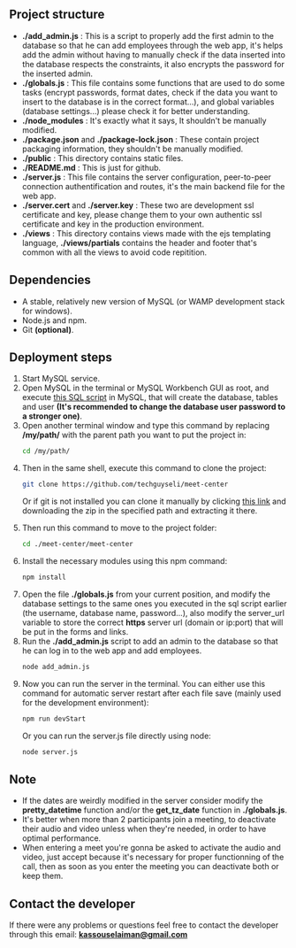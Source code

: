 ## Project structure

<ul>
  <li><b>./add_admin.js</b> : This is a script to properly add the first admin to the database so that he can add employees through the web app, it's helps add the admin without having to manually check if the data inserted into the database respects the constraints, it also encrypts the password for the inserted admin.</li>
  <li><b>./globals.js</b> : This file contains some functions that are used to do some tasks (encrypt passwords, format dates, check if the data you want to insert to the database is in the correct format...), and global variables (database settings...) please check it for better understanding.</li>
  <li><b>./node_modules</b> : It's exactly what it says, It shouldn't be manually modified.</li>
  <li><b>./package.json</b> and <b>./package-lock.json</b> : These contain project packaging information, they shouldn't be manually modified.</li>
  <li><b>./public</b> : This directory contains static files.</li>
  <li><b>./README.md</b> : This is just for github.</li>
  <li><b>./server.js</b> : This file contains the server configuration, peer-to-peer connection authentification and routes, it's the main backend file for the web app. </li>
  <li><b>./server.cert</b> and <b>./server.key</b> : These two are development ssl certificate and key, please change them to your own authentic ssl certificate and key in the production environment.</li>
  <li><b>./views</b> : This directory contains views made with the ejs templating language, <b>./views/partials</b> contains the header and footer that's common with all the views to avoid code repitition.</li>
</ul>

## Dependencies

<ul>
  <li>A stable, relatively new version of MySQL (or WAMP development stack for windows).</li>
  <li>Node.js and npm.</li>
  <li>Git <b>(optional)</b>.</li>
</ul>

## Deployment steps

<ol>
  <li>
    Start MySQL service.
  </li>
  <li>
  Open MySQL in the terminal or MySQL Workbench GUI as root, and execute <a href='https://github.com/techguyseli/meet-center/blob/main/database_creation_script.sql' target='_blank'>this SQL script</a> in MySQL, that will create the database, tables and user <b>(It's recommended to change the database user password to a stronger one)</b>.
  </li>
  <li>
    Open another terminal window and type this command by replacing <b>/my/path/</b> with the parent path you want to put the project in:

```bash
cd /my/path/ 
```

  </li>
  <li>
    Then in the same shell, execute this command to clone the project:

```bash
git clone https://github.com/techguyseli/meet-center 
```

Or if git is not installed you can clone it manually by clicking <a href="https://github.com/techguyseli/meet-center/archive/refs/heads/main.zip">this link</a> and downloading the zip in the specified path and extracting it there.
  </li>
  <li>
    Then run this command to move to the project folder:


```bash
cd ./meet-center/meet-center
```

  </li> 
  <li>
    Install the necessary modules using this npm command:

```bash
npm install
```

  </li>
  <li>
  Open the file <b>./globals.js</b> from your current position, and modify the database settings to the same ones you executed in the sql script earlier (the username, database name, password...), also modify the server_url variable to store the correct <b>https</b> server url (domain or ip:port) that will be put in the forms and links.
  </li>
  <li>
  Run the <b>./add_admin.js</b> script to add an admin to the database so that he can log in to the web app and add employees.
    
```bash
node add_admin.js
```

  </li>
  <li>
    Now you can run the server in the terminal.
    You can either use this command for automatic server restart after each file save (mainly used for the development environment):
    
```bash
npm run devStart
```

Or you can run the server.js file directly using node:

```bash
node server.js
```  
  </li>
</ol>

## Note

<ul>
  <li>
    If the dates are weirdly modified in the server consider modify the <b>pretty_datetime</b> function and/or the <b>get_tz_date</b> function in <b>./globals.js</b>.
  </li>
  <li>
    It's better when more than 2 participants join a meeting, to deactivate their audio and video unless when they're needed, in order to have optimal performance.
  </li>
  <li>
  When entering a meet you're gonna be asked to activate the audio and video, just accept because it's necessary for proper functionning of the call, then as soon as you enter the meeting you can deactivate both or keep them.
  </li>
</ul>

## Contact the developer
If there were any problems or questions feel free to contact the developer through this email:
<b>kassouselaiman@gmail.com</b> 
